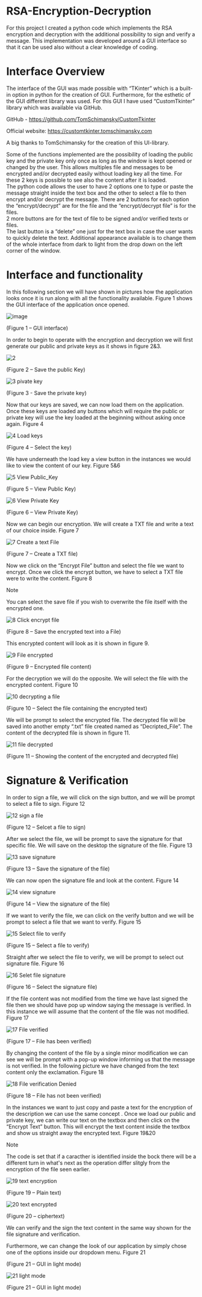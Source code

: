 # RSA-Encryption-Decryption
For this project I created a python code which implements the RSA encryption and decryption with the additional possibility to sign and verify a message. This implementation was developed around a GUI interface so that it can be used also without a clear knowledge of coding.


# Interface Overview
The interface of the GUI was made possible with “TKinter” which is a built-in option in python for the creation of GUI. Furthermore, for the esthetic of the GUI different library was used. For this GUI I have used “CustomTkinter” library which was available via GitHub. 

GitHub - https://github.com/TomSchimansky/CustomTkinter

Official website: https://customtkinter.tomschimansky.com

A big thanks to TomSchimansky for the creation of this UI-library.

Some of the functions implemented are the possibility of loading the public key and the private key only once as long as the window is kept opened or changed by the user. This allows multiples file and messages to be encrypted and/or decrypted easily without loading key all the time. For these 2 keys is possible to see also the content after it is loaded.  
The python code allows the user to have 2 options one to type or paste the message straight inside the text box and the other to select a file to then encrypt and/or decrypt the message. There are 2 buttons for each option the “encrypt/decrypt” are for the file and the “encrypt/decrypt file” is for the files.  
2 more buttons are for the text of file to be signed and/or verified texts or files.  
The last button is a “delete” one just for the text box in case the user wants to quickly delete the text. 
Additional appearance available is to change them of the whole interface from dark to light from the drop down on the left corner of the window. 

# Interface and functionality
In this following section we will have shown in pictures how the application looks once it is run along with all the functionality available. Figure 1 shows the GUI interface of the application once opened. 

 ![image](https://github.com/DoronzoNicholas/RSA-Encryption-Description/assets/123806307/0e7a79ce-98a8-4690-a214-4f6e6dfa71f9)

(Figure 1 – GUI interface)


In order to begin to operate with the encryption and decryption we will first generate our public and private keys as it shows in figure 2&3.


![2](https://github.com/DoronzoNicholas/RSA-Encryption-Description/assets/123806307/27e40cde-1786-4823-9d63-6b2a2f4a100f)

(Figure 2 – Save the public Key)

      

  ![3 pivate key](https://github.com/DoronzoNicholas/RSA-Encryption-Description/assets/123806307/23866d39-18c0-48fc-9095-aa707986286f)
                    
(Figure 3 - Save the private key)

Now that our keys are saved, we can now load them on the application. Once these keys are loaded any buttons which will require the public or private key will use the key loaded at the beginning without asking once again. Figure 4


![4 Load keys](https://github.com/DoronzoNicholas/RSA-Encryption-Description/assets/123806307/d8fce053-e5c4-4ff7-8981-dcdbac0ad38e)

(Figure 4 – Select the key)

We have underneath the load key a view button in the instances we would like to view the 
content of our key. Figure 5&6

![5 View Public_Key](https://github.com/DoronzoNicholas/RSA-Encryption-Description/assets/123806307/61e04935-c591-4ad2-9b6e-92250f54a888)

(Figure 5 – View Public Key)


![6 View Private Key](https://github.com/DoronzoNicholas/RSA-Encryption-Description/assets/123806307/86fc29a4-5cd7-41c4-9a04-dca80bafe27c)


(Figure 6 – View Private Key)

Now we can begin our encryption. We will create a TXT file and write a text of our choice inside. Figure 7


![7 Create a text File](https://github.com/DoronzoNicholas/RSA-Encryption-Description/assets/123806307/60fe3d4f-3974-4916-b945-bfa816fa3ee2)

(Figure 7 – Create a TXT file)

Now we click on the “Encrypt File” button and select the file we want to encrypt. Once we click the encrypt button, we have to select a TXT file were to write the content. Figure 8

> [!NOTE] 
> You can select the save file if you wish to overwrite the file itself with the encrypted one.

![8 Click encrypt file](https://github.com/DoronzoNicholas/RSA-Encryption-Description/assets/123806307/fa81eb86-9610-48fc-92a6-724f9b57174a)

(Figure 8 – Save the encrypted text into a File)

This encrypted content will look as it is shown in figure 9.

![9 File encrypted](https://github.com/DoronzoNicholas/RSA-Encryption-Description/assets/123806307/6010de43-51e3-416e-81d2-8ffe03089449)

(Figure 9 – Encrypted file content)

For the decryption we will do the opposite. We will select the file with the encrypted content. Figure 10


![10 decrypting a file](https://github.com/DoronzoNicholas/RSA-Encryption-Description/assets/123806307/7dc5bab0-a052-4052-8c4f-2ae3fa2c99d9)

(Figure 10 – Select the file containing the encrypted text)

We will be prompt to select the encrypted file. The decrypted file will be saved into another empty “.txt” file created named as “Decripted_File”.  The content of the decrypted file is shown in figure 11.


![11 file decrypted](https://github.com/DoronzoNicholas/RSA-Encryption-Description/assets/123806307/8f3b7315-e397-4333-89fd-c2aca248fdab)

(Figure 11 – Showing the content of the encrypted and decrypted file)

# Signature & Verification

In order to sign a file, we will click on the sign button, and we will be prompt to select a file to sign. Figure 12

![12 sign a file](https://github.com/DoronzoNicholas/RSA-Encryption-Description/assets/123806307/661ac53e-66fe-497a-bee6-5120df4f4c3a)

(Figure 12 – Selcet a file to sign)

After we select the file, we will be prompt to save the signature for that specific file. We will save on the desktop the signature of the file. Figure 13


![13 save signature](https://github.com/DoronzoNicholas/RSA-Encryption-Description/assets/123806307/6311544b-261c-4974-a47c-c70ef1b8ff98)

(Figure 13 – Save the signature of the file)

We can now open the signature file and look at the content. Figure 14

![14 view signature](https://github.com/DoronzoNicholas/RSA-Encryption-Description/assets/123806307/623f0030-4057-43e1-abd2-83f4ca3dd443)

(Figure 14 – View the signature of the file)

If we want to verify the file, we can click on the verify button and we will be prompt to select a file that we want to verify. Figure 15 

![15 Select file to verify](https://github.com/DoronzoNicholas/RSA-Encryption-Description/assets/123806307/2bd91c61-61ef-4205-9bb3-432f056b77bd)

(Figure 15 – Select a file to verify)

Straight after we select the file to verify, we will be prompt to select out signature file.
Figure 16

![16 Selet file signature](https://github.com/DoronzoNicholas/RSA-Encryption-Description/assets/123806307/c68b2bd1-e9e1-4d8f-803e-adcfb058d7e5)

(Figure 16 – Select the signature file)


If the file content was not modified from the time we have last signed the file then we should have pop up window saying the message is verified. In this instance we will assume that the content of the file was not modified. Figure 17

![17 File verified](https://github.com/DoronzoNicholas/RSA-Encryption-Description/assets/123806307/164733b1-19d3-4f39-bdde-18c611c29a53)

(Figure 17 – File has been verified)


By changing the content of the file by a single minor modification we can see we will be prompt with a pop-up window informing us that the message is not verified. In the following picture we have changed from the text content only the exclamation. Figure 18

![18 File verification Denied](https://github.com/DoronzoNicholas/RSA-Encryption-Description/assets/123806307/b403754d-6adc-4d65-9fba-d0786d441a8d)

(Figure 18 – File has not been verified)

In the instances we want to just copy and paste a text for the encryption of the description we can use the same concept . Once we load our public and private key, we can write our text on the textbox and then click on the “Encrypt Text” button. This will encrypt the text content inside the textbox and show us straight away the encrypted text. Figure 19&20

> [!NOTE] 
> The code is set that if a caracther is identified inside the bock there will be a different turn in what's next as the operation differ slitgly from the encryption of the file seen earlier. 


![19 text encryption](https://github.com/DoronzoNicholas/RSA-Encryption-Description/assets/123806307/7ec9ffef-240d-47f7-a8cd-b0b22eec573c)

(Figure 19 – Plain text)                                                     


![20 text encrypted](https://github.com/DoronzoNicholas/RSA-Encryption-Description/assets/123806307/572de6dc-bfaa-414c-bbf6-012c0326545b)

(Figure 20 – ciphertext)

We can verify and the sign the text content in the same way shown for the file signature and verification. 


Furthermore, we can change the look of our application by simply chose one of the options inside our dropdown menu. Figure 21 

(Figure 21 – GUI in light mode)


![21 light mode](https://github.com/DoronzoNicholas/RSA-Encryption-Description/assets/123806307/9db97dbf-7c3b-422b-b1e9-d46731e5ac5d)

(Figure 21 – GUI in light mode)


























































